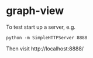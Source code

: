 # graph-view

To test start up a server, e.g.

```
python -m SimpleHTTPServer 8888
```

Then visit http://localhost:8888/
